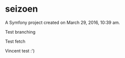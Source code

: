 seizoen
=======

A Symfony project created on March 29, 2016, 10:39 am.

Test branching

Test fetch

Vincent test :')
